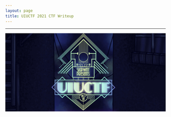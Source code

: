 ```yaml
---
layout: page
title: UIUCTF 2021 CTF Writeup
---
```

<hr/>

![UIUCTF 2021 Writeup](/assets/img/ctfImages/uiuctf2021/logo.png)
